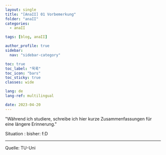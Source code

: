 ```yaml
---
layout: single
title: "[AnaII] 01 Vorbemerkung"
folder: "anaII"
categories:
  - anaII

tags: [blog, anaII]

author_profile: true
sidebar:
  nav: "sidebar-category"

toc: true
toc_label: "목록"
toc_icon: "bars"
toc_sticky: true
classes: wide

lang: de
lang-ref: multilingual

date: 2023-04-20
---
```


"Während ich studiere, schreibe ich hier kurze Zusammenfassungen für eine längere Erinnerung."

Situation : bisher: f:D

---

Quelle: TU-Uni
